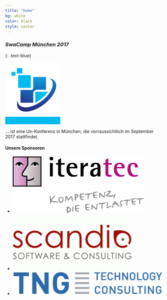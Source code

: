 ```yaml
---
title: "home"
bg: white
color: black
style: center
---
```


### *SwaCamp München 2017*
{: .text-blue}

<span class="fa-stack subtlecircle" style="font-size:100px; background:#00bcf1">
  <i class="fa fa-circle fa-stack-2x text-white"></i>
  <i class="fa fa-stack-1x text-orange"><img class='logo' src='img/logo.png'/></i>
</span>

… ist eine Un-Konferenz in München, die vorraussichtlich im September 2017 stattfindet.

#### Unsere Sponsoren
<ul class="sponsors">
<li><img src="img/iteratec.png"/></li>
<li><img src="img/scandio.gif"/></li>
<li><img src="img/tng.png" class="logoTNG"/></li>
</ul>

